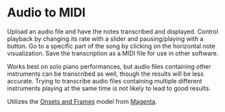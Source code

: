 # Audio to MIDI

Upload an audio file and have the notes transcribed and displayed. Control playback by changing its rate with a slider and pausing/playing with a button. Go to a specific part of the song by clicking on the horizontal note visualization. Save the transcription as a MIDI file for use in other software.

Works best on solo piano performances, but audio files containing other instruments can be transcribed as well, though the results will be less accurate. Trying to transcribe audio files containing multiple different instruments playing at the same time is not likely to lead to good results.

Utilizes the [Onsets and Frames](https://magenta.tensorflow.org/onsets-frames) model from [Magenta](https://magenta.tensorflow.org/). 
